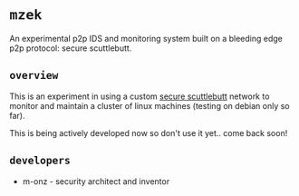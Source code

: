 # `mzek`

An experimental p2p IDS and monitoring system built on a bleeding edge p2p protocol: secure scuttlebutt.

## `overview`

This is an experiment in using a custom [secure scuttlebutt](https://handbook.scuttlebutt.nz/guides/ssb-server-context) network to monitor and
 maintain a cluster of linux machines (testing on debian only so far).

This is being actively developed now so don't use it yet.. come back soon!


## `developers`

* m-onz - security architect and inventor


